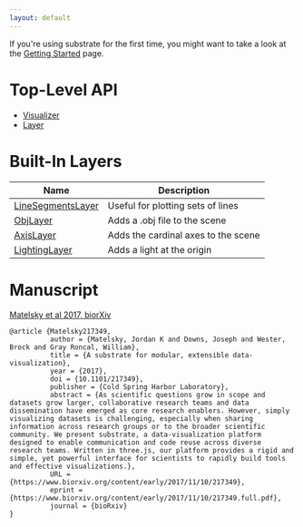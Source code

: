 ```yaml
---
layout: default
---
```


If you're using substrate for the first time, you might want to take a look at the [Getting Started](guide/0) page.

# Top-Level API

- [Visualizer](api/Visualizer)
- [Layer](api/Layer)

# Built-In Layers

| Name | Description |
|------|-------------|
| [LineSegmentsLayer](api/layers/LineSegmentsLayer) | Useful for plotting sets of lines |
| [ObjLayer](api/layers/ObjLayer) | Adds a .obj file to the scene |
| [AxisLayer](api/layers/AxisLayer) | Adds the cardinal axes to the scene |
| [LightingLayer](api/layers/LightingLayer) | Adds a light at the origin |


# Manuscript
[Matelsky et al 2017, biorXiv](https://www.biorxiv.org/content/early/2017/11/10/217349)
 
```
@article {Matelsky217349,
          author = {Matelsky, Jordan K and Downs, Joseph and Wester, Brock and Gray Roncal, William},
          title = {A substrate for modular, extensible data-visualization},
          year = {2017},
          doi = {10.1101/217349},
          publisher = {Cold Spring Harbor Laboratory},
          abstract = {As scientific questions grow in scope and datasets grow larger, collaborative research teams and data dissemination have emerged as core research enablers. However, simply visualizing datasets is challenging, especially when sharing information across research groups or to the broader scientific community. We present substrate, a data-visualization platform designed to enable communication and code reuse across diverse research teams. Written in three.js, our platform provides a rigid and simple, yet powerful interface for scientists to rapidly build tools and effective visualizations.},
          URL = {https://www.biorxiv.org/content/early/2017/11/10/217349},
          eprint = {https://www.biorxiv.org/content/early/2017/11/10/217349.full.pdf},
          journal = {bioRxiv}
}
```
